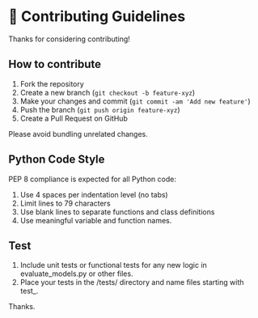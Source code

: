 # 🤝 Contributing Guidelines

Thanks for considering contributing!

## How to contribute

1. Fork the repository
2. Create a new branch (`git checkout -b feature-xyz`)
3. Make your changes and commit (`git commit -am 'Add new feature'`)
4. Push the branch (`git push origin feature-xyz`)
5. Create a Pull Request on GitHub

Please avoid bundling unrelated changes.

## Python Code Style

PEP 8 compliance is expected for all Python code:
1. Use 4 spaces per indentation level (no tabs)
2. Limit lines to 79 characters
3. Use blank lines to separate functions and class definitions
4. Use meaningful variable and function names.

## Test
1. Include unit tests or functional tests for any new logic in evaluate_models.py or other files.
2. Place your tests in the /tests/ directory and name files starting with test_.

Thanks.
